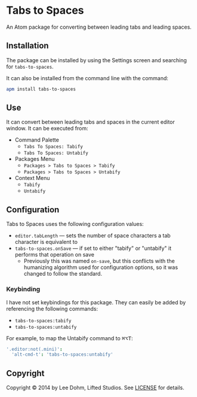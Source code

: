 # Tabs to Spaces

An Atom package for converting between leading tabs and leading spaces.

## Installation

The package can be installed by using the Settings screen and searching for `tabs-to-spaces`.

It can also be installed from the command line with the command:

```bash
apm install tabs-to-spaces
```

## Use

It can convert between leading tabs and spaces in the current editor window. It can be executed from:

* Command Palette
    * `Tabs To Spaces: Tabify`
    * `Tabs To Spaces: Untabify`
* Packages Menu
    * `Packages > Tabs to Spaces > Tabify`
    * `Packages > Tabs to Spaces > Untabify`
* Context Menu
    * `Tabify`
    * `Untabify`

## Configuration

Tabs to Spaces uses the following configuration values:

* `editor.tabLength` &mdash; sets the number of space characters a tab character is equivalent to
* `tabs-to-spaces.onSave` &mdash; if set to either "tabify" or "untabify" it performs that operation on save
    * Previously this was named `on-save`, but this conflicts with the humanizing algorithm used for configuration options, so it was changed to follow the standard.

### Keybinding

I have not set keybindings for this package. They can easily be added by referencing the following commands:

* `tabs-to-spaces:tabify`
* `tabs-to-spaces:untabify`

For example, to map the Untabify command to <kbd>⌘⌥T</kbd>:

```cson
'.editor:not(.mini)':
  'alt-cmd-t': 'tabs-to-spaces:untabify'
```

## Copyright

Copyright &copy; 2014 by Lee Dohm, Lifted Studios. See [LICENSE](https://github.com/lee-dohm/tabs-to-spaces/blob/master/LICENSE.md) for details.

